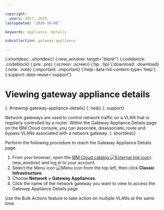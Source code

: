 ```yaml
---

copyright:
  years: 2017, 2020
lastupdated: "2020-10-08"

keywords: appliance, details

subcollection: gateway-appliance

---
```


{:shortdesc: .shortdesc}
{:new_window: target="_blank_"}
{:codeblock: .codeblock}
{:pre: .pre}
{:screen: .screen}
{:tip: .tip}
{:download: .download}
{:note: .note}
{:important: .important}
{:help: data-hd-content-type='help'}
{:support: data-reuse='support'}

# Viewing gateway appliance details
{: #viewing-gateway-appliance-details}
{: help}
{: support}

Network gateways are used to control network traffic on a VLAN that is regularly controlled by a router. Within the Gateway Appliance Details page on the IBM Cloud console, you can associate, disassociate, route and bypass VLANs associated with a network gateway.
{: shortdesc}

Perform the following procedure to reach the Gateway Appliance Details page.

1. From your browser, open the [IBM Cloud catalog ![External link icon](../../icons/launch-glyph.svg "External link icon")](https://cloud.ibm.com){: new_window} and log in to your account.
1. Select the Menu icon ![Menu icon](../../icons/icon_hamburger.svg) from the top left, then click **Classic Infrastructure**.
1. Choose **Network > Gateway Appliances**.
1. Click the name of the network gateway you want to view to access the Gateway Appliance Details page.

Use the Bulk Actions feature to take action on multiple VLANs at the same time.
